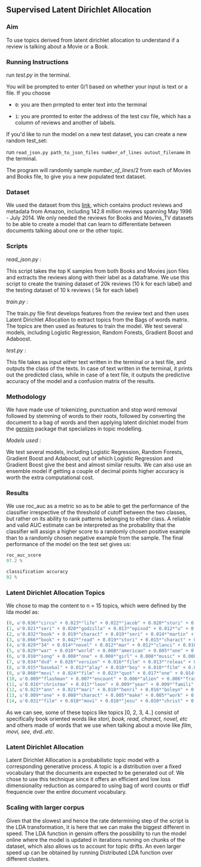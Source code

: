 ## Supervised Latent Dirichlet Allocation 

### Aim 

To use topics derived from latent dirichlet allocation to understand if a review is talking about a Movie or a Book. 

### Running Instructions

 run *test.py* in the terminal. 

You will be prompted to enter 0/1 based on whether your input is text or a file. If you choose

- `0`: you are then prmpted to enter text into the terminal 


-  `1`: you are promted to enter the address of the test csv file, which has a column of reviews and another of labels. 

If you'd like to run the model on a new test dataset, you can create a new random test_set:

 run `read_json.py path_to_json_files number_of_lines outout_filename` in the terminal.

 The program will randomly sample *number_of_lines*/2 from each of Movies and Books file, to give you a new populated text dataset.

### Dataset

 We used the dataset from this [link](http://jmcauley.ucsd.edu/data/amazon/links.html), which contains product reviews and metadata from Amazon, including 142.8 million reviews spanning May 1996 - July 2014. We only needed the reviews for Books and Movies_TV datasets to be able to create a model that can learn to differentiate between documents talking about one or the other topic. 

### Scripts

*read_json.py* : 

This script takes the top K samples from both Books and Movies json files and extracts the reviews along with their label as a dataframe. We use this script to create the training dataset of 20k reviews (10 k for each label) and the testing dataset of 10 k reviews ( 5k for each label) 

*train.py* : 

The train.py file first develops features from the review text and then uses Latent Dirichlet Allocation to extract topics from the Bags of words matrix. The topics are then used as features to train the model. We test several models, including Logistic Regression, Random Forests, Gradient Boost and Adaboost. 

*test.py* : 

This file takes as input either text written in the terminal or a test file, and outputs the class of the texts. In case of text written in the terminal, it prints out the predicted class, while in case of a text file, it outputs the predictive accuracy of the model and a confusion matrix of the results.

### Methodology

We have made use of tokenizing, punctuation and stop word removal followed by stemming of words to their roots, followed by converting the document to a bag of words and then applying latent dirichlet model from the [gensim](https://radimrehurek.com/gensim/index.html) package that specializes in topic modelling.

*Models used* : 

We test several models, including Logistic Regression, Random Forests, Gradient Boost and Adaboost, out of which Logistic Regression and Gradient Boost give the best and almost similar results. We can also use an ensemble model if getting a couple of decimal points higher accuracy is worth the extra computational cost.

### Results 

We use roc_auc as a metric so as to be able to get the performance of the classifier irrespective of the threshold of cutoff between the two classes, but rather on its ability to rank patterns belonging to either class. A reliable and valid AUC estimate can be interpreted as the probability that the classifier will assign a higher score to a randomly chosen positive example than to a randomly chosen negative example from the sample. The final performance of the model on the test set gives us: 

```python
roc_auc_score
97.2 %

classification accuracy
92 % 
```

### Latent Dirichlet Allocation Topics

We chose to map the content to n = 15 topics, which were defined by the lda model as:

```python
(0, u'0.036*"circu" + 0.023*"life" + 0.022*"jacob" + 0.020*"stori" + 0.016*"love" + 0.014*"old" + 0.013*"eleph" + 0.013*"anim" + 0.011*"man" + 0.010*"water"')
(1, u'0.021*"seri" + 0.020*"godzilla" + 0.013*"episod" + 0.012*"u" + 0.010*"german" + 0.010*"war" + 0.010*"monster" + 0.009*"boat" + 0.007*"mothra" + 0.007*"show"')
(2, u'0.032*"book" + 0.019*"charact" + 0.019*"seri" + 0.014*"martin" + 0.009*"stori" + 0.009*"get" + 0.008*"one" + 0.008*"end" + 0.007*"like" + 0.007*"next"')
(3, u'0.066*"book" + 0.042*"read" + 0.019*"stori" + 0.015*"charact" + 0.015*"one" + 0.014*"like" + 0.012*"time" + 0.011*"good" + 0.011*"enjoy" + 0.011*"love"')
(4, u'0.029*"34" + 0.014*"novel" + 0.012*"mar" + 0.012*"clanci" + 0.010*"quot" + 0.009*"ship" + 0.008*"jack" + 0.007*"polit" + 0.007*"charact" + 0.006*"ryan"')
(5, u'0.029*"war" + 0.010*"world" + 0.008*"american" + 0.005*"one" + 0.005*"histori" + 0.005*"forc" + 0.005*"militari" + 0.004*"battl" + 0.004*"fight" + 0.004*"action"')
(6, u'0.010*"song" + 0.008*"one" + 0.008*"girl" + 0.008*"music" + 0.008*"get" + 0.008*"like" + 0.006*"love" + 0.006*"time" + 0.006*"best" + 0.006*"video"')
(7, u'0.034*"dvd" + 0.026*"version" + 0.016*"film" + 0.013*"releas" + 0.012*"edit" + 0.011*"ray" + 0.010*"1" + 0.010*"blu" + 0.010*"origin" + 0.009*"qualiti"')
(8, u'0.015*"basebal" + 0.012*"play" + 0.010*"boy" + 0.010*"film" + 0.008*"river" + 0.008*"team" + 0.007*"stand" + 0.006*"king" + 0.006*"snake" + 0.006*"game"')
(9, u'0.060*"movi" + 0.024*"film" + 0.023*"quot" + 0.017*"one" + 0.014*"watch" + 0.014*"great" + 0.013*"good" + 0.013*"like" + 0.010*"time" + 0.009*"love"')
(10, u'0.009*"flashman" + 0.007*"encount" + 0.006*"alien" + 0.006*"fraser" + 0.005*"maclean" + 0.005*"vincent" + 0.005*"close" + 0.005*"genet" + 0.005*"human" + 0.004*"one"')
(11, u'0.016*"christma" + 0.011*"leon" + 0.009*"year" + 0.009*"famili" + 0.008*"killer" + 0.008*"girl" + 0.007*"old" + 0.007*"rudolph" + 0.006*"santa" + 0.006*"young"')
(12, u'0.023*"ann" + 0.021*"mari" + 0.018*"henri" + 0.016*"boleyn" + 0.015*"hemingway" + 0.015*"histor" + 0.014*"king" + 0.014*"famili" + 0.012*"sister" + 0.012*"novel"')
(13, u'0.009*"one" + 0.008*"charact" + 0.005*"make" + 0.005*"work" + 0.005*"even" + 0.005*"life" + 0.005*"much" + 0.004*"seem" + 0.004*"well" + 0.004*"way"')
(14, u'0.031*"film" + 0.018*"movi" + 0.018*"jesu" + 0.010*"christ" + 0.009*"see" + 0.008*"gibson" + 0.007*"passion" + 0.007*"one" + 0.007*"peopl" + 0.006*"would"')
```

As we can see, some of these topics like topics [0, 2, 3, 4..] consist of specifically book oriented words like *stori, book, read, charact, novel, etc* and others made of words that we use when talking about a movie like *film, movi, see, dvd..etc*.

### Latent Dirichlet Allocation 

Latent Dirichlet Alllocation is a probabilistic topic model with a corresponding generative process. A topic is a distribution over a fixed vocabulary that the documents are expected to be generated out of. We chose to use this technique since it offers an efficient and low loss dimensionality reduction as compared to using bag of word counts or tfidf frequencie over the entire document vocabulary. 

### Scaling with larger corpus 

Given that the slowest and hence the rate determining step of the script is the LDA transformation, it is here that we can make the biggest different in speed. The LDA function in gensim offers the possibility to run the model online where the model is updated in iterations running on chunks of the dataset, which also allows us to account for topic drifts. An even larger speed up can be obtained by running Distributed LDA function over different clusters.
